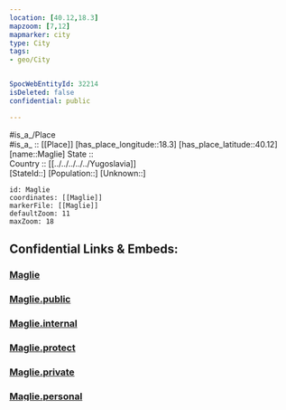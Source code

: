 ```yaml
---
location: [40.12,18.3] 
mapzoom: [7,12] 
mapmarker: city 
type: City
tags:
- geo/City


SpocWebEntityId: 32214
isDeleted: false
confidential: public

---
```

#is_a_/Place  
#is_a_ :: [[Place]] 
[has_place_longitude::18.3] 
[has_place_latitude::40.12] 
[name::Maglie] 
State ::  
Country :: [[../../../../../Yugoslavia]]  
[StateId::] 
[Population::] 
[Unknown::] 


```leaflet
id: Maglie
coordinates: [[Maglie]] 
markerFile: [[Maglie]] 
defaultZoom: 11 
maxZoom: 18
```


## Confidential Links & Embeds: 

### [Maglie](/_Standards/Earth/Continent/Europe/Europe~South/Italy/regions~Italy/Apulia/Lecce/City/Maglie.md) 

### [Maglie.public](/_public/Earth/Continent/Europe/Europe~South/Italy/regions~Italy/Apulia/Lecce/City/Maglie.public.md) 

### [Maglie.internal](/_internal/Earth/Continent/Europe/Europe~South/Italy/regions~Italy/Apulia/Lecce/City/Maglie.internal.md) 

### [Maglie.protect](/_protect/Earth/Continent/Europe/Europe~South/Italy/regions~Italy/Apulia/Lecce/City/Maglie.protect.md) 

### [Maglie.private](/_private/Earth/Continent/Europe/Europe~South/Italy/regions~Italy/Apulia/Lecce/City/Maglie.private.md) 

### [Maglie.personal](/_personal/Earth/Continent/Europe/Europe~South/Italy/regions~Italy/Apulia/Lecce/City/Maglie.personal.md) 

### [Maglie.secret](/_secret/Earth/Continent/Europe/Europe~South/Italy/regions~Italy/Apulia/Lecce/City/Maglie.secret.md)

